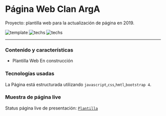 # Página Web Clan ArgA
Proyecto: plantilla web para la actualización de página en 2019.

![template](https://img.shields.io/badge/status-En%20Progreso-red.svg)
![techs](https://img.shields.io/badge/tech-HTML--JS--CSS-yellow.svg)
![techs](https://https://img.shields.io/badge/New-Bootstrap%204-purple.svg)

---

### Contenido y características
- Plantilla Web En construcción


### Tecnologías usadas

La Página está estructurada utilizando
`javascript`,`css`,`hmtl`,`bootstrap 4`.


### Muestra de página live

Status página live de presentación: [`Plantilla`](https://mirlino.github.io/web_ArgA/)
